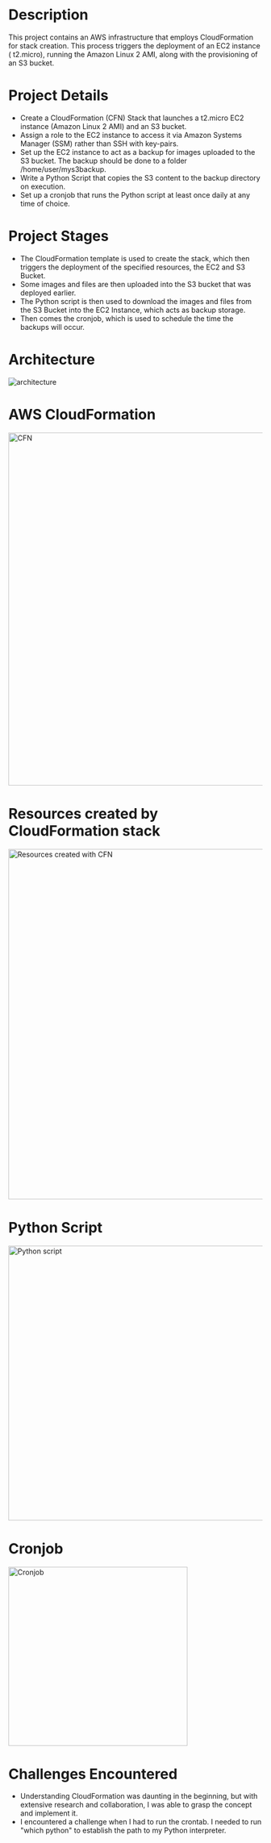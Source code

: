 # Description
This project contains an AWS infrastructure that employs CloudFormation for stack creation. This process triggers the deployment of an EC2 instance ( t2.micro), running the Amazon Linux 2 AMI, along with the provisioning of an S3 bucket.

# Project Details
* Create a CloudFormation (CFN) Stack that launches a t2.micro EC2 instance (Amazon Linux 2 AMI) and an S3 bucket.
* Assign a role to the EC2 instance to access it via Amazon Systems Manager (SSM) rather than SSH with key-pairs.
* Set up the EC2 instance to act as a backup for images uploaded to the S3 bucket. The backup should be done to a folder /home/user/mys3backup.
* Write a Python Script that copies the S3 content to the backup directory on execution.
* Set up a cronjob that runs the Python script at least once daily at any time of choice.


# Project Stages

* The CloudFormation template is used to create the stack, which then triggers the deployment of the specified resources, the EC2 and S3 Bucket.
* Some images and files are then uploaded into the S3 bucket that was deployed earlier.
* The Python script is then used to download the images and files from the S3 Bucket into the EC2 Instance, which acts as backup storage. 
* Then comes the cronjob, which is used to schedule the time the backups will occur.
   
# Architecture 
![architecture](https://github.com/DelaDoreen/CIL-Academy_CFN/assets/142509085/51cd39f8-b36d-4ba5-80cd-6b6644eada11)

# AWS CloudFormation
<img width="700" alt="CFN" src="https://github.com/DelaDoreen/CIL-Academy_CFN/assets/142509085/4306d2e9-29d6-4890-bfbd-695561efe7bb">

# Resources created by CloudFormation stack
<img width="695" alt="Resources created with CFN" src="https://github.com/DelaDoreen/CIL-Academy_CFN/assets/142509085/7c10c29b-f424-4b1a-a138-6333d2dcd54c.png">

# Python Script
<img width="545" alt="Python script" src="https://github.com/DelaDoreen/CIL-Academy_CFN/assets/142509085/f59822b4-1ce7-4dbc-ab3d-00ca25d0cd9b">

# Cronjob
<img width="355" alt="Cronjob" src="https://github.com/DelaDoreen/CIL-Academy_CFN/assets/142509085/3fad8b6d-999c-4234-97cf-74281ab51afe">

# Challenges Encountered
* Understanding CloudFormation was daunting in the beginning, but with extensive research and collaboration, I was able to grasp the concept and implement it.
* I encountered a challenge when I had to run the crontab. I needed to run "which python" to establish the path to my Python interpreter.  







